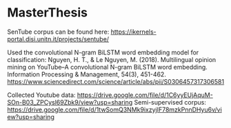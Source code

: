 # MasterThesis

SenTube corpus can be found here: https://ikernels-portal.disi.unitn.it/projects/sentube/


Used the convolutional N-gram BiLSTM word embedding model for classification: 
Nguyen, H. T., & Le Nguyen, M. (2018). Multilingual opinion mining on YouTube–A convolutional N-gram BiLSTM word embedding. Information Processing & Management, 54(3), 451-462. https://www.sciencedirect.com/science/article/abs/pii/S0306457317306581


Collected Youtube data: https://drive.google.com/file/d/1C6yyEUjAquM-SOn-B03_ZPCysl69Zbk9/view?usp=sharing
Semi-supervised corpus: https://drive.google.com/file/d/1twSomQ3NMk9ixzyjIF78mzkPnnDHyu6v/view?usp=sharing
